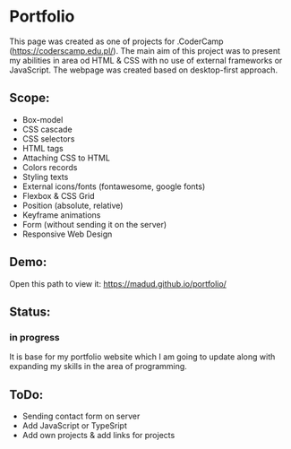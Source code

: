 # Portfolio
This page was created as one of projects for .CoderCamp (https://coderscamp.edu.pl/). 
The main aim of this project was to present my abilities in area od HTML & CSS with no use of external frameworks or JavaScript.
The webpage was created based on desktop-first approach.

## Scope:
- Box-model
- CSS cascade
- CSS selectors
- HTML tags
- Attaching CSS to HTML
- Colors records
- Styling texts
- External icons/fonts (fontawesome, google fonts)
- Flexbox & CSS Grid
- Position (absolute, relative)
- Keyframe animations
- Form (without sending it on the server)
- Responsive Web Design

## Demo:
Open this path to view it: https://madud.github.io/portfolio/

## Status:
### in progress
It is base for my portfolio website which I am going to update along with expanding my skills in the area of programming.

## ToDo:
- Sending contact form on server
- Add JavaScript or TypeSript
- Add own projects & add links for projects



